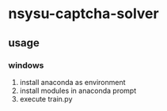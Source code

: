 # nsysu-captcha-solver

## usage

### windows
1. install anaconda as environment
2. install modules in anaconda prompt
3. execute train.py
